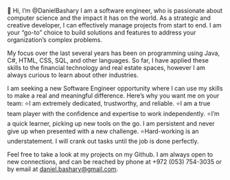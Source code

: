 👋 Hi, I’m @DanielBashary I am a software engineer, who is passionate about computer science and the impact it has on the world. As a strategic and creative developer, I can effectively manage projects from start to end. I am your “go-to” choice to build solutions and features to address your organization’s complex problems.

My focus over the last several years has been on programming using Java, C#, HTML, CSS, SQL, and other languages. So far, I have applied these skills to the financial technology and real estate spaces, however I am always curious to learn about other industries.

I am seeking a new Software Engineer opportunity where I can use my skills to make a real and meaningful difference. Here’s why you want me on your team:
⭐I am extremely dedicated, trustworthy, and reliable.
⭐I am a true team player with the confidence and expertise to work independently.
⭐I’m a quick learner, picking up new tools on the go. I am persistent and never give up when presented with a new challenge.
⭐Hard-working is an understatement. I will crank out tasks until the job is done perfectly.

Feel free to take a look at my projects on my Github. I am always open to new connections, and can be reached by phone at +972 (053) 754-3035 or by email at daniel.bashary@gmail.com.

<!---
DanielBashary/DanielBashary is a ✨ special ✨ repository because its `README.md` (this file) appears on your GitHub profile.
You can click the Preview link to take a look at your changes.
--->
